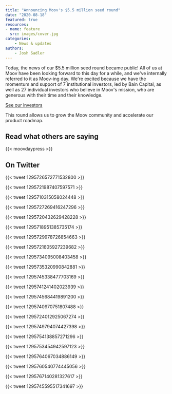 ```yaml
---
title: "Announcing Moov's $5.5 million seed round"
date: "2020-08-18"
featured: true
resources:
- name: feature
  src: images/cover.jpg
categories: 
    - News & updates
authors: 
    - Josh Sadler
---
```


Today, the news of our $5.5 million seed round became public! All of us at Moov have been looking forward to this day for a while, and we've internally referred to it as Moov-ing day. We're excited because we have the momentum and support of 7 institutional investors, led by Bain Capital, as well as 27 individual investors who believe in Moov's mission, who are generous with their time and their knowledge.

[See our investors](/investors)

This round allows us to grow the Moov community and accelerate our product roadmap.

## Read what others are saying

{{< moovdaypress >}}

## On Twitter

{{< tweet 1295726572771532800 >}}

{{< tweet 1295721987407597571 >}}

{{< tweet 1295710315058024448 >}}

{{< tweet 1295727269416247296 >}}

{{< tweet 1295720432629428228 >}}

{{< tweet 1295718951385735174 >}}

{{< tweet 1295729978726854663 >}}

{{< tweet 1295721605927239682 >}}

{{< tweet 1295734095008403458 >}}

{{< tweet 1295735320990842881 >}}

{{< tweet 1295745338477703169 >}}

{{< tweet 1295741241402023939 >}}

{{< tweet 1295745684419891200 >}}

{{< tweet 1295740970751807488 >}}

{{< tweet 1295724012925067274 >}}

{{< tweet 1295749794074427398 >}}

{{< tweet 1295754138857271296 >}}

{{< tweet 1295753454942597123 >}}

{{< tweet 1295764067034886149 >}}

{{< tweet 1295760540774445056 >}}

{{< tweet 1295767140281327617 >}}

{{< tweet 1295745595517341697 >}}